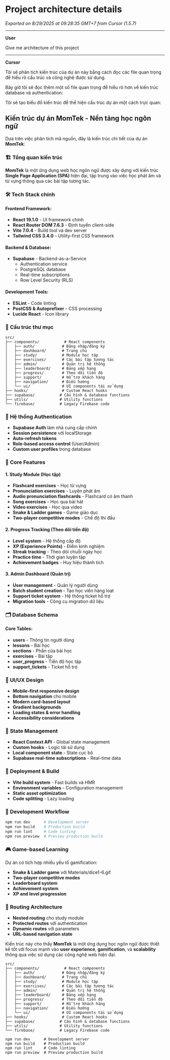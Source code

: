 # Project architecture details
_Exported on 8/29/2025 at 09:28:35 GMT+7 from Cursor (1.5.7)_

---

**User**

Give me architecture of this project

---

**Cursor**

Tôi sẽ phân tích kiến trúc của dự án này bằng cách đọc các file quan trọng để hiểu rõ cấu trúc và công nghệ được sử dụng.

Bây giờ tôi sẽ đọc thêm một số file quan trọng để hiểu rõ hơn về kiến trúc database và authentication:

Tôi sẽ tạo biểu đồ kiến trúc để thể hiện cấu trúc dự án một cách trực quan:

## Kiến trúc dự án MomTek - Nền tảng học ngôn ngữ

Dựa trên việc phân tích mã nguồn, đây là kiến trúc chi tiết của dự án **MomTek**:

### 🏗️ **Tổng quan kiến trúc**

**MomTek** là một ứng dụng web học ngôn ngữ được xây dựng với kiến trúc **Single Page Application (SPA)** hiện đại, tập trung vào việc học phát âm và từ vựng thông qua các bài tập tương tác.

### 🛠️ **Tech Stack chính**

#### **Frontend Framework:**
- **React 19.1.0** - UI framework chính
- **React Router DOM 7.6.3** - Định tuyến client-side
- **Vite 7.0.4** - Build tool và dev server
- **Tailwind CSS 3.4.0** - Utility-first CSS framework

#### **Backend & Database:**
- **Supabase** - Backend-as-a-Service
  - Authentication service
  - PostgreSQL database
  - Real-time subscriptions
  - Row Level Security (RLS)

#### **Development Tools:**
- **ESLint** - Code linting
- **PostCSS & Autoprefixer** - CSS processing
- **Lucide React** - Icon library

### 📁 **Cấu trúc thư mục**

```
src/
├── components/           # React components
│   ├── auth/            # Đăng nhập/đăng ký
│   ├── dashboard/       # Trang chủ
│   ├── study/           # Module học tập
│   ├── exercises/       # Các bài tập tương tác
│   ├── admin/           # Quản trị hệ thống
│   ├── leaderboard/     # Bảng xếp hạng
│   ├── progress/        # Theo dõi tiến độ
│   ├── support/         # Hỗ trợ khách hàng
│   ├── navigation/      # Điều hướng
│   └── ui/              # UI components tái sử dụng
├── hooks/               # Custom React hooks
├── supabase/           # Cấu hình & database functions
├── utils/              # Utility functions
└── firebase/           # Legacy Firebase code
```

### 🔐 **Hệ thống Authentication**

- **Supabase Auth** làm nhà cung cấp chính
- **Session persistence** với localStorage
- **Auto-refresh tokens**
- **Role-based access control** (User/Admin)
- **Custom user profiles** trong database

### 🎯 **Core Features**

#### **1. Study Module (Học tập)**
- **Flashcard exercises** - Học từ vựng
- **Pronunciation exercises** - Luyện phát âm
- **Audio pronunciation flashcards** - Flashcard có âm thanh
- **Song exercises** - Học qua bài hát
- **Video exercises** - Học qua video
- **Snake & Ladder games** - Game giáo dục
- **Two-player competitive modes** - Chế độ thi đấu

#### **2. Progress Tracking (Theo dõi tiến độ)**
- **Level system** - Hệ thống cấp độ
- **XP (Experience Points)** - Điểm kinh nghiệm
- **Streak tracking** - Theo dõi chuỗi ngày học
- **Practice time** - Thời gian luyện tập
- **Achievement badges** - Huy hiệu thành tích

#### **3. Admin Dashboard (Quản trị)**
- **User management** - Quản lý người dùng
- **Batch student creation** - Tạo học viên hàng loạt
- **Support ticket system** - Hệ thống ticket hỗ trợ
- **Migration tools** - Công cụ migration dữ liệu

### 🗂️ **Database Schema**

#### **Core Tables:**
- **users** - Thông tin người dùng
- **lessons** - Bài học
- **sections** - Phần của bài học
- **exercises** - Bài tập
- **user_progress** - Tiến độ học tập
- **support_tickets** - Ticket hỗ trợ

### 🎨 **UI/UX Design**

- **Mobile-first responsive design**
- **Bottom navigation** cho mobile
- **Modern card-based layout**
- **Gradient backgrounds**
- **Loading states & error handling**
- **Accessibility considerations**

### 🔄 **State Management**

- **React Context API** - Global state management
- **Custom hooks** - Logic tái sử dụng
- **Local component state** - State cục bộ
- **Supabase real-time subscriptions** - Real-time data

### 🚀 **Deployment & Build**

- **Vite build system** - Fast builds và HMR
- **Environment variables** - Configuration management
- **Static asset optimization**
- **Code splitting** - Lazy loading

### 🔧 **Development Workflow**

```bash
npm run dev      # Development server
npm run build    # Production build
npm run lint     # Code linting
npm run preview  # Preview production build
```

### 🎮 **Game-based Learning**

Dự án có tích hợp nhiều yếu tố gamification:
- **Snake & Ladder game** với Materials/dice1-6.gif
- **Two-player competitive modes**
- **Leaderboard system**
- **Achievement system**
- **XP and level progression**

### 🔗 **Routing Architecture**

- **Nested routing** cho study module
- **Protected routes** với authentication
- **Dynamic routes** với parameters
- **URL-based navigation state**

Kiến trúc này cho thấy **MomTek** là một ứng dụng học ngôn ngữ được thiết kế tốt với focus mạnh vào **user experience**, **gamification**, và **scalability** thông qua việc sử dụng các công nghệ web hiện đại.

```plaintext
src/
├── components/           # React components
│   ├── auth/            # Đăng nhập/đăng ký
│   ├── dashboard/       # Trang chủ
│   ├── study/           # Module học tập
│   ├── exercises/       # Các bài tập tương tác
│   ├── admin/           # Quản trị hệ thống
│   ├── leaderboard/     # Bảng xếp hạng
│   ├── progress/        # Theo dõi tiến độ
│   ├── support/         # Hỗ trợ khách hàng
│   ├── navigation/      # Điều hướng
│   └── ui/              # UI components tái sử dụng
├── hooks/               # Custom React hooks
├── supabase/           # Cấu hình & database functions
├── utils/              # Utility functions
└── firebase/           # Legacy Firebase code
```

```shellscript
npm run dev      # Development server
npm run build    # Production build
npm run lint     # Code linting
npm run preview  # Preview production build
```

